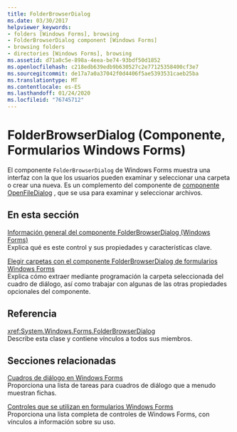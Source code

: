 ```yaml
---
title: FolderBrowserDialog
ms.date: 03/30/2017
helpviewer_keywords:
- folders [Windows Forms], browsing
- FolderBrowserDialog component [Windows Forms]
- browsing folders
- directories [Windows Forms], browsing
ms.assetid: d71a0c5e-898a-4eea-be74-93bdf50d1852
ms.openlocfilehash: c218edb639edb9b630527c2e77125358400cf3e7
ms.sourcegitcommit: de17a7a0a37042f0d4406f5ae5393531caeb25ba
ms.translationtype: MT
ms.contentlocale: es-ES
ms.lasthandoff: 01/24/2020
ms.locfileid: "76745712"
---
```

# <a name="folderbrowserdialog-component-windows-forms"></a>FolderBrowserDialog (Componente, Formularios Windows Forms)
El componente `FolderBrowserDialog` de Windows Forms muestra una interfaz con la que los usuarios pueden examinar y seleccionar una carpeta o crear una nueva. Es un complemento del componente de [componente OpenFileDialog](openfiledialog-component-windows-forms.md) , que se usa para examinar y seleccionar archivos.  
  
## <a name="in-this-section"></a>En esta sección  
 [Información general del componente FolderBrowserDialog (Windows Forms)](folderbrowserdialog-component-overview-windows-forms.md)  
 Explica qué es este control y sus propiedades y características clave.  
  
 [Elegir carpetas con el componente FolderBrowserDialog de formularios Windows Forms](how-to-choose-folders-with-the-windows-forms-folderbrowserdialog-component.md)  
 Explica cómo extraer mediante programación la carpeta seleccionada del cuadro de diálogo, así como trabajar con algunas de las otras propiedades opcionales del componente.  
  
## <a name="reference"></a>Referencia  
 <xref:System.Windows.Forms.FolderBrowserDialog>  
 Describe esta clase y contiene vínculos a todos sus miembros.  
  
## <a name="related-sections"></a>Secciones relacionadas  
 [Cuadros de diálogo en Windows Forms](../dialog-boxes-in-windows-forms.md)  
 Proporciona una lista de tareas para cuadros de diálogo que a menudo muestran fichas.  
  
 [Controles que se utilizan en formularios Windows Forms](controls-to-use-on-windows-forms.md)  
 Proporciona una lista completa de controles de Windows Forms, con vínculos a información sobre su uso.

